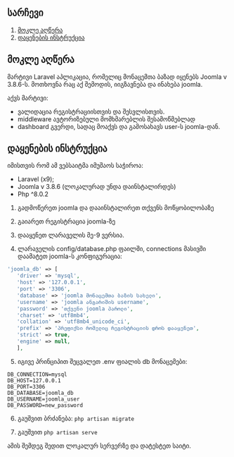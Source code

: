 ## სარჩევი

1. [მოკლე აღწერა](#მოკლე-აღწერა)
2. [დაყენების ინსტრუქცია](#დაყენების-ინსტრუქცია)

## მოკლე აღწერა

მარტივი Laravel აპლიკაცია, რომელიც მონაცემთა ბაზად იყენებს Joomla v 3.8.6-ს. მოთხოვნა რაც აქ შემოდის, იიგზავნება და ინახება joomla.

აქვს მარტივი:

-   ვალიდაცია რეგისტრაციისთვის და შესვლისთვის.
-   middleware ავტორიზებული მომხმარებლის შესამოწმებლად
-   dashboard გვერდი, სადაც მოაქვს და გამოსახავს user-ს joomla-დან.

## დაყენების ინსტრუქცია

იმისთვის რომ ამ ვებსაიტმა იმუშაოს საჭიროა:

-   Laravel (x9);
-   Joomla v 3.8.6 (ლოკალურად უნდა დაინსტალირდეს)
-   Php ^8.0.2

1. გადმოწერეთ joomla და დააინსტალირეთ თქვენს მოწყობილობაზე

2. გაიარეთ რეგისტრაცია joomla-ზე

3. დააყენეთ ლარაველის მე-9 ვერსია.

4. ლარაველის config/database.php ფაილში, connections მასივში დაამატეთ joomla-ს კონფიგურაცია:

```php
'joomla_db' => [
   'driver' => 'mysql',
   'host' => '127.0.0.1',
   'port' => '3306',
   'database' => 'joomla მონაცემთა ბაზის სახელი',
   'username' => 'joomla ანგარიშის username',
   'password' => 'თქვენი joomla პაროლი',
   'charset' => 'utf8mb4',
   'collation' => 'utf8mb4_unicode_ci',
   'prefix' => 'პრეფიქსი რომელიც რეგისტრაციის დროს დააყენეთ',
   'strict' => true,
   'engine' => null,
   ],
```

5. იგივე პრინციპით შეცვალეთ .env ფიალის db მონაცემები:

```.env
DB_CONNECTION=mysql
DB_HOST=127.0.0.1
DB_PORT=3306
DB_DATABASE=joomla_db
DB_USERNAME=joomla_user
DB_PASSWORD=new_password
```

6. გაუშვით ბრძანება: `php artisan migrate`

7. გაუშვით `php artisan serve`

ამის შემდეგ შედით ლოკალურ სერვერზე და დატესტეთ საიტი.
